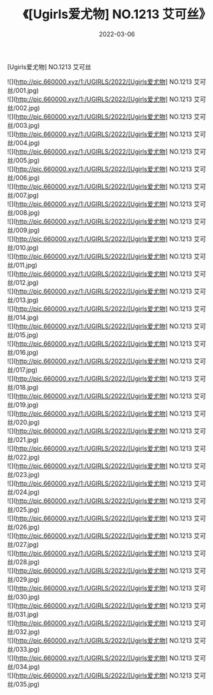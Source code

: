 ﻿---
layout: post
title:  《[Ugirls爱尤物] NO.1213 艾可丝》
date:   2022-03-06
img: http://pic.660000.xyz/1:/UGIRLS/2022/[Ugirls爱尤物] NO.1213 艾可丝/000.jpg
categories: [美女, 清纯, 唯美]
---

[Ugirls爱尤物] NO.1213 艾可丝

 ![](http://pic.660000.xyz/1:/UGIRLS/2022/[Ugirls爱尤物] NO.1213 艾可丝/001.jpg) <br>![](http://pic.660000.xyz/1:/UGIRLS/2022/[Ugirls爱尤物] NO.1213 艾可丝/002.jpg) <br>![](http://pic.660000.xyz/1:/UGIRLS/2022/[Ugirls爱尤物] NO.1213 艾可丝/003.jpg) <br>![](http://pic.660000.xyz/1:/UGIRLS/2022/[Ugirls爱尤物] NO.1213 艾可丝/004.jpg) <br>![](http://pic.660000.xyz/1:/UGIRLS/2022/[Ugirls爱尤物] NO.1213 艾可丝/005.jpg) <br>![](http://pic.660000.xyz/1:/UGIRLS/2022/[Ugirls爱尤物] NO.1213 艾可丝/006.jpg) <br>![](http://pic.660000.xyz/1:/UGIRLS/2022/[Ugirls爱尤物] NO.1213 艾可丝/007.jpg) <br>![](http://pic.660000.xyz/1:/UGIRLS/2022/[Ugirls爱尤物] NO.1213 艾可丝/008.jpg) <br>![](http://pic.660000.xyz/1:/UGIRLS/2022/[Ugirls爱尤物] NO.1213 艾可丝/009.jpg) <br>![](http://pic.660000.xyz/1:/UGIRLS/2022/[Ugirls爱尤物] NO.1213 艾可丝/010.jpg) <br>![](http://pic.660000.xyz/1:/UGIRLS/2022/[Ugirls爱尤物] NO.1213 艾可丝/011.jpg) <br>![](http://pic.660000.xyz/1:/UGIRLS/2022/[Ugirls爱尤物] NO.1213 艾可丝/012.jpg) <br>![](http://pic.660000.xyz/1:/UGIRLS/2022/[Ugirls爱尤物] NO.1213 艾可丝/013.jpg) <br>![](http://pic.660000.xyz/1:/UGIRLS/2022/[Ugirls爱尤物] NO.1213 艾可丝/014.jpg) <br>![](http://pic.660000.xyz/1:/UGIRLS/2022/[Ugirls爱尤物] NO.1213 艾可丝/015.jpg) <br>![](http://pic.660000.xyz/1:/UGIRLS/2022/[Ugirls爱尤物] NO.1213 艾可丝/016.jpg) <br>![](http://pic.660000.xyz/1:/UGIRLS/2022/[Ugirls爱尤物] NO.1213 艾可丝/017.jpg) <br>![](http://pic.660000.xyz/1:/UGIRLS/2022/[Ugirls爱尤物] NO.1213 艾可丝/018.jpg) <br>![](http://pic.660000.xyz/1:/UGIRLS/2022/[Ugirls爱尤物] NO.1213 艾可丝/019.jpg) <br>![](http://pic.660000.xyz/1:/UGIRLS/2022/[Ugirls爱尤物] NO.1213 艾可丝/020.jpg) <br>![](http://pic.660000.xyz/1:/UGIRLS/2022/[Ugirls爱尤物] NO.1213 艾可丝/021.jpg) <br>![](http://pic.660000.xyz/1:/UGIRLS/2022/[Ugirls爱尤物] NO.1213 艾可丝/022.jpg) <br>![](http://pic.660000.xyz/1:/UGIRLS/2022/[Ugirls爱尤物] NO.1213 艾可丝/023.jpg) <br>![](http://pic.660000.xyz/1:/UGIRLS/2022/[Ugirls爱尤物] NO.1213 艾可丝/024.jpg) <br>![](http://pic.660000.xyz/1:/UGIRLS/2022/[Ugirls爱尤物] NO.1213 艾可丝/025.jpg) <br>![](http://pic.660000.xyz/1:/UGIRLS/2022/[Ugirls爱尤物] NO.1213 艾可丝/026.jpg) <br>![](http://pic.660000.xyz/1:/UGIRLS/2022/[Ugirls爱尤物] NO.1213 艾可丝/027.jpg) <br>![](http://pic.660000.xyz/1:/UGIRLS/2022/[Ugirls爱尤物] NO.1213 艾可丝/028.jpg) <br>![](http://pic.660000.xyz/1:/UGIRLS/2022/[Ugirls爱尤物] NO.1213 艾可丝/029.jpg) <br>![](http://pic.660000.xyz/1:/UGIRLS/2022/[Ugirls爱尤物] NO.1213 艾可丝/030.jpg) <br>![](http://pic.660000.xyz/1:/UGIRLS/2022/[Ugirls爱尤物] NO.1213 艾可丝/031.jpg) <br>![](http://pic.660000.xyz/1:/UGIRLS/2022/[Ugirls爱尤物] NO.1213 艾可丝/032.jpg) <br>![](http://pic.660000.xyz/1:/UGIRLS/2022/[Ugirls爱尤物] NO.1213 艾可丝/033.jpg) <br>![](http://pic.660000.xyz/1:/UGIRLS/2022/[Ugirls爱尤物] NO.1213 艾可丝/034.jpg) <br>![](http://pic.660000.xyz/1:/UGIRLS/2022/[Ugirls爱尤物] NO.1213 艾可丝/035.jpg) <br>